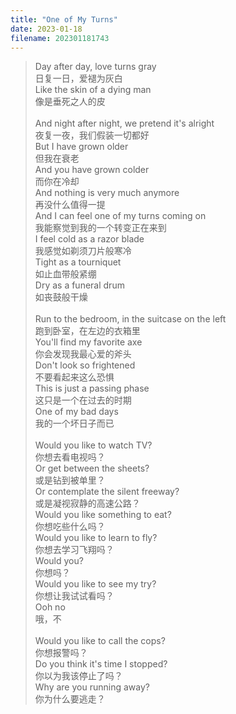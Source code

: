 ```yaml
---
title: "One of My Turns"
date: 2023-01-18
filename: 202301181743
---
```


>Day after day, love turns gray\
日复一日，爱褪为灰白\
Like the skin of a dying man\
像是垂死之人的皮\
<br>And night after night, we pretend it's alright\
夜复一夜，我们假装一切都好\
But I have grown older\
但我在衰老\
And you have grown colder\
而你在冷却\
And nothing is very much anymore\
再没什么值得一提\
And I can feel one of my turns coming on\
我能察觉到我的一个转变正在来到\
I feel cold as a razor blade\
我感觉如剃须刀片般寒冷\
Tight as a tourniquet\
如止血带般紧绷\
Dry as a funeral drum\
如丧鼓般干燥\
<br>Run to the bedroom, in the suitcase on the left\
跑到卧室，在左边的衣箱里\
You'll find my favorite axe\
你会发现我最心爱的斧头\
Don't look so frightened\
不要看起来这么恐惧\
This is just a passing phase\
这只是一个在过去的时期\
One of my bad days\
我的一个坏日子而已\
<br>Would you like to watch TV?\
你想去看电视吗？\
Or get between the sheets?\
或是钻到被单里？\
Or contemplate the silent freeway?\
或是凝视寂静的高速公路？\
Would you like something to eat?\
你想吃些什么吗？\
Would you like to learn to fly?\
你想去学习飞翔吗？\
Would you?\
你想吗？\
Would you like to see my try?\
你想让我试试看吗？\
Ooh no\
哦，不\
<br>Would you like to call the cops?\
你想报警吗？\
Do you think it's time I stopped?\
你以为我该停止了吗？\
Why are you running away?\
你为什么要逃走？ 